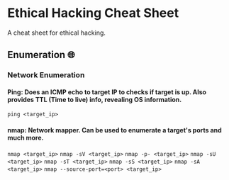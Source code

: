 # Ethical Hacking Cheat Sheet
A cheat sheet for ethical hacking.

## Enumeration 🌐
### Network Enumeration
#### Ping: Does an ICMP echo to target IP to checks if target is up. Also provides TTL (Time to live) info, revealing OS information.
```ping <target_ip>```
#### nmap: Network mapper. Can be used to enumerate a target's ports and much more.
```nmap <target_ip>```
```nmap -sV <target_ip>```
```nmap -p- <target_ip>```
```nmap -sU <target_ip>```
```nmap -sT <target_ip>```
```nmap -sS <target_ip>```
```nmap -sA <target_ip>```
```nmap --source-port=<port> <target_ip>```
